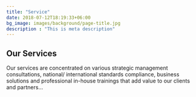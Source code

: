 ```yaml
---
title: "Service"
date: 2018-07-12T18:19:33+06:00
bg_image: images/background/page-title.jpg
description : "This is meta description"
---
```


## Our Services

Our services are concentrated on various strategic management consultations, national/ international standards compliance, business solutions and professional in-house trainings that add value to our clients and partners…